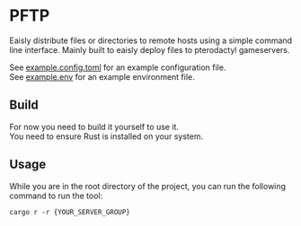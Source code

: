 # PFTP

Eaisly distribute files or directories to remote hosts using a simple command line interface.
Mainly built to eaisly deploy files to pterodactyl gameservers.

See [example.config.toml](https://github.com/dollannn/pftp/blob/master/example.config.toml) for an example configuration file. \
See [example.env](https://github.com/dollannn/pftp/blob/master/example.env) for an example environment file.

## Build

For now you need to build it yourself to use it. \
You need to ensure Rust is installed on your system.

## Usage

While you are in the root directory of the project, you can run the following command to run the tool:

`cargo r -r {YOUR_SERVER_GROUP}`
